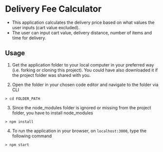 # Delivery Fee Calculator

- This application calculates the delivery price based on what values the user inputs (cart value excluded).
- The user can input cart value, delivery distance, number of items and time for delivery.

## Usage

1. Get the application folder to your local computer in your preferred way (i.e. forking or cloning this project). You could have also downloaded it if the project folder was shared with you.

2. Open the folder in your chosen code editor and navigate to the folder via CLI

```shell
> cd FOLDER_PATH
```

3. Since the node_modules folder is ignored or missing from the project folder, you have to install node_modules

```shell
> npm install
```

4. To run the application in your browser, on `localhost:3000`, type the following command

```shell
> npm start
```
